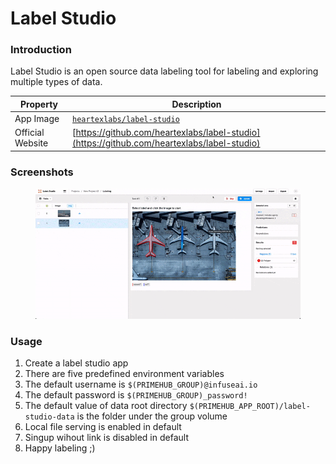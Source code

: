 # Label Studio

### Introduction

Label Studio is an open source data labeling tool for labeling and exploring multiple types of data.

| Property         | Description                                                                                |
| ---------------- | ------------------------------------------------------------------------------------------ |
| App Image        | [`heartexlabs/label-studio`](https://hub.docker.com/r/heartexlabs/label-studio)            |
| Official Website | [https://github.com/heartexlabs/label-studio](https://github.com/heartexlabs/label-studio) |

### Screenshots

<figure><img src="../.gitbook/assets/primehub-app-builtin-label-studio.gif" alt=""><figcaption></figcaption></figure>

### Usage

1. Create a label studio app
2. There are five predefined environment variables
3. The default username is `$(PRIMEHUB_GROUP)@infuseai.io`
4. The default password is `$(PRIMEHUB_GROUP)_password!`
5. The default value of data root directory `$(PRIMEHUB_APP_ROOT)/label-studio-data` is the folder under the group volume
6. Local file serving is enabled in default
7. Singup wihout link is disabled in default
8. Happy labeling ;)
